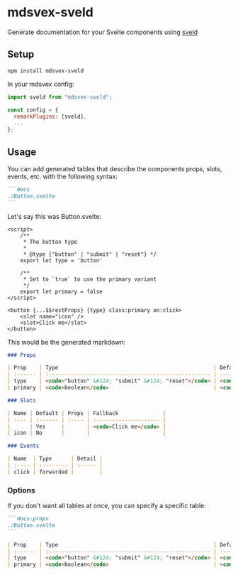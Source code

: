 # mdsvex-sveld

Generate documentation for your Svelte components using [sveld](https://github.com/IBM/sveld)

## Setup

```
npm install mdsvex-sveld
```

In your mdsvex config:

```js
import sveld from "mdsvex-sveld";

const config = {
  remarkPlugins: [sveld],
  ...
};
```

## Usage

You can add generated tables that describe the components props, slots, events, etc. with the following syntax:

````md
```docs
./Button.svelte
```
````

Let's say this was Button.svelte:

```svelte
<script>
	/**
	 * The button type
	 *
	 * @type {"button" | "submit" | "reset"} */
	export let type = 'button'

	/**
	 * Set to `true` to use the primary variant
	 */
	export let primary = false
</script>

<button {...$$restProps} {type} class:primary on:click>
	<slot name="icon" />
	<slot>Click me</slot>
</button>
```

This would be the generated markdown:

```md
### Props

| Prop    | Type                                                 | Default               | Description                              |
| :------ | :--------------------------------------------------- | --------------------- | ---------------------------------------- |
| type    | <code>"button" &#124; "submit" &#124; "reset"</code> | <code>'button'</code> | The button type                          |
| primary | <code>boolean</code>                                 | <code>false</code>    | Set to `true` to use the primary variant |

### Slots

| Name | Default | Props | Fallback              |
| :--- | :------ | :---- | :-------------------- |
|      | Yes     |       | <code>Click me</code> |
| icon | No      |       |                       |

### Events

| Name  | Type      | Detail |
| :---- | :-------- | :----- |
| click | forwarded |        |
```

### Options

If you don't want all tables at once, you can specify a specific table:

````md
```docs:props
./Button.svelte
```
````

```md
| Prop    | Type                                                 | Default               | Description                              |
| :------ | :--------------------------------------------------- | --------------------- | ---------------------------------------- |
| type    | <code>"button" &#124; "submit" &#124; "reset"</code> | <code>'button'</code> | The button type                          |
| primary | <code>boolean</code>                                 | <code>false</code>    | Set to `true` to use the primary variant |
```

